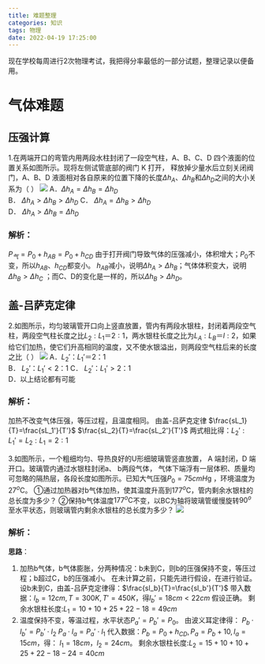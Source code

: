 ```yaml
---
title: 难题整理
categories: 知识
tags: 物理
date: 2022-04-19 17:25:00
---
```

现在学校每周进行2次物理考试，我把得分率最低的一部分试题，整理记录以便备用。
<!-- more -->

# 气体难题
## 压强计算
1.在两端开口的弯管内用两段水柱封闭了一段空气柱，A、B、C、D 四个液面的位置关系如图所示。现将左侧试管底部的阀门 K 打开， 释放掉少量水后立刻关闭阀门，A、B、D 液面相对各自原来的位置下降的长度$\Delta h_A$、$\Delta h_B$和$\Delta h_D$之间的大小关系为（ ）
![](https://cdn.jsdelivr.net/gh/63cheng/album/202204191754859.png)
A．$\Delta h_A =\Delta h_B=\Delta h_D$ 	        
B． $\Delta h_A >\Delta h_B>\Delta h_D$ 
C． $\Delta h_A =\Delta h_B>\Delta h_D$ 	   
D． $\Delta h_A >\Delta h_B=\Delta h_D$ 
### 解析：
$P_气=P_0+h_{AB}=P_0+h_{CD}$
由于打开阀门导致气体的压强减小，体积增大；$P_0$不变，所以$h_{AB}$、$h_{CD}$都变小。
$h_{AB}$减小，说明$\Delta h_A >\Delta h_B$；气体体积变大，说明$\Delta h_B>\Delta h_C$ ；而C、D的变化是一样的，所以$\Delta h_B>\Delta h_D$。
## 盖-吕萨克定律
2.如图所示，均匀玻璃管开口向上竖直放置，管内有两段水银柱，封闭着两段空气柱，两段空气柱长度之比$L_2:L_1＝2:1$，两水银柱长度之比为$L_A:L_B＝l:2$，如果给它们加热，使它们升高相同的温度，又不使水银溢出，则两段空气柱后来的长度之比（       ）
![](https://cdn.jsdelivr.net/gh/63cheng/album/202204191809713.png)
A．$L_2'：L_1'＝2：1$ 	
B． $L_2'：L_1'<2：1$
C． $L_2'：L_1'>2：1$	
D．以上结论都有可能
### 解析：
加热不改变气体压强，等压过程，且温度相同。
由盖-吕萨克定律
$\frac{sL_1}{T}=\frac{sL_1'}{T'}$
$\frac{sL_2}{T}=\frac{sL_2'}{T'}$
两式相比得：$L_2':L_1'=L_2:L_1=2:1$

3.如图所示，一个粗细均匀、导热良好的U形细玻璃管竖直放置，  A 端封闭，D 端开口。玻璃管内通过水银柱封闭a、 b两段气体， 气体下端浮有一层体积、质量均可忽略的隔热层，各段长度如图所示。已知大气压强$P_0=75cmH\text{g}$ ，环境温度为$27 ^{o}\text{C}$。
①通过加热器对b气体加热，使其温度升高到$177^{o}\text{C}$，管内剩余水银柱的总长度为多少？
②保持b气体温度$177^{o}\text{C}$不变，以BC为轴将玻璃管缓慢旋转$90^o$至水平状态，则玻璃管内剩余水银柱的总长度为多少？
![](https://cdn.jsdelivr.net/gh/63cheng/album/202204191819481.png)
### 解析：
**思路**：
1. 加热b气体，b气体膨胀，分两种情况：b未到C，则b的压强保持不变，等压过程；b超过C，b的压强减小。
在未计算之前，只能先进行假设，在进行验证。
设b未到C，由盖-吕萨克定律得：$\frac{sl_b}{T}=\frac{sl_b'}{T'}$
带入数据：$l_b=12cm,T=300K,T'=450K$，得$l_b'=18cm<22cm$
假设正确。
剩余水银柱长度:$L_1=10+10+25+22-18=49cm$
2. 温度保持不变，等温过程，水平状态$P_a'=P_b'=P_0$。
由波义耳定律得：
$P_b\cdot l_b'=P_b'\cdot l_2$
$P_a\cdot l_a=P_a'\cdot l_1$
代入数据：$P_b=P_0+h_{CD},P_a=P_b+10,l_a=15cm$，得：
$l_1=18cm，l_2=24cm$。
剩余水银柱长度:$L_2=15+10+10+25+22-18-24=40cm$